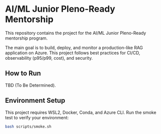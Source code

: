 # AI/ML Junior Pleno-Ready Mentorship

This repository contains the project for the AI/ML Junior Pleno-Ready mentorship program.

The main goal is to build, deploy, and monitor a production-like RAG application on Azure. This project follows best practices for CI/CD, observability (p95/p99, cost), and security.

## How to Run

TBD (To Be Determined).

## Environment Setup

This project requires WSL2, Docker, Conda, and Azure CLI. Run the smoke test to verify your environment:

```bash
bash scripts/smoke.sh